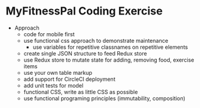 # MyFitnessPal Coding Exercise

* Approach
  * code for mobile first
  * use functional css approach to demonstrate maintenance
    * use variables for repetitive classnames on repetitive elements
  * create single JSON structure to feed Redux store
  * use Redux store to mutate state for adding, removing food, exercise items
  * use your own table markup
  * add support for CircleCI deployment
  * add unit tests for model
  * functional CSS, write as little CSS as possible
  * use functional programing principles (immutability, composition)
